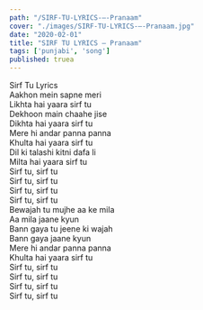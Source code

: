 ```yaml
---
path: "/SIRF-TU-LYRICS-–-Pranaam"
cover: "./images/SIRF-TU-LYRICS-–-Pranaam.jpg"
date: "2020-02-01"
title: "SIRF TU LYRICS – Pranaam"
tags: ['punjabi', 'song']
published: truea
---
```

  
Sirf Tu Lyrics  
Aakhon mein sapne meri  
Likhta hai yaara sirf tu  
Dekhoon main chaahe jise  
Dikhta hai yaara sirf tu  
Mere hi andar panna panna  
Khulta hai yaara sirf tu  
Dil ki talashi kitni dafa li  
Milta hai yaara sirf tu  
Sirf tu, sirf tu  
Sirf tu, sirf tu  
Sirf tu, sirf tu  
Sirf tu, sirf tu  
Bewajah tu mujhe aa ke mila  
Aa mila jaane kyun  
Bann gaya tu jeene ki wajah  
Bann gaya jaane kyun  
Mere hi andar panna panna  
Khulta hai yaara sirf tu  
Sirf tu, sirf tu  
Sirf tu, sirf tu  
Sirf tu, sirf tu  
Sirf tu, sirf tu  
